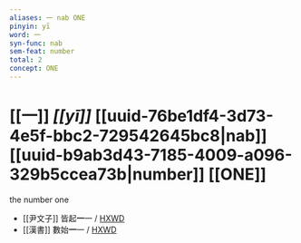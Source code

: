 ```yaml
---
aliases: 一 nab ONE
pinyin: yī
word: 一
syn-func: nab
sem-feat: number
total: 2
concept: ONE 
---
```

# [[一]] *[[yī]]*  [[uuid-76be1df4-3d73-4e5f-bbc2-729542645bc8|nab]] [[uuid-b9ab3d43-7185-4009-a096-329b5ccea73b|number]] [[ONE]]
the number one
 - [[尹文子]] 皆起**一**一 / [HXWD](https://hxwd.org/textview.html?location=CH1a0940_CHANT_003-4a.10)
 - [[漢書]] 數始**一**一 / [HXWD](https://hxwd.org/textview.html?location=KR2a0007_tls_101-21a.3)
